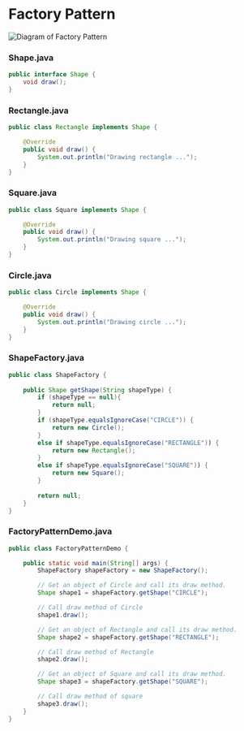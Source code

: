 # Factory Pattern

![Diagram of Factory Pattern](https://www.tutorialspoint.com/design_pattern/images/factory_pattern_uml_diagram.jpg)

### Shape.java

```java
public interface Shape {
	void draw();
}
```

### Rectangle.java

```java
public class Rectangle implements Shape {

	@Override
	public void draw() {
		System.out.println("Drawing rectangle ...");
	}
}
```

### Square.java 

```java
public class Square implements Shape {

	@Override
	public void draw() {
		System.out.println("Drawing square ...");
	}
}
```

### Circle.java 

```java
public class Circle implements Shape {

	@Override
	public void draw() {
		System.out.println("Drawing circle ...");
	}
}
```

### ShapeFactory.java

```java
public class ShapeFactory {
	
	public Shape getShape(String shapeType) {
		if (shapeType == null){
			return null;
		}		
		if (shapeType.equalsIgnoreCase("CIRCLE")) {
			return new Circle(); 
		}
		else if shapeType.equalsIgnoreCase("RECTANGLE")) {
			return new Rectangle(); 
		}
		else if shapeType.equalsIgnoreCase("SQUARE")) {
			return new Square();
		}
		
		return null;
	}
}
```

### FactoryPatternDemo.java

```java
public class FactoryPatternDemo {

	public static void main(String[] args) {
    	ShapeFactory shapeFactory = new ShapeFactory();

    	// Get an object of Circle and call its draw method.
    	Shape shape1 = shapeFactory.getShape("CIRCLE");

    	// Call draw method of Circle
      	shape1.draw();

      	// Get an object of Rectangle and call its draw method.
      	Shape shape2 = shapeFactory.getShape("RECTANGLE");

      	// Call draw method of Rectangle
      	shape2.draw();

      	// Get an object of Square and call its draw method.
      	Shape shape3 = shapeFactory.getShape("SQUARE");

      	// Call draw method of square
      	shape3.draw();
	}
}
```